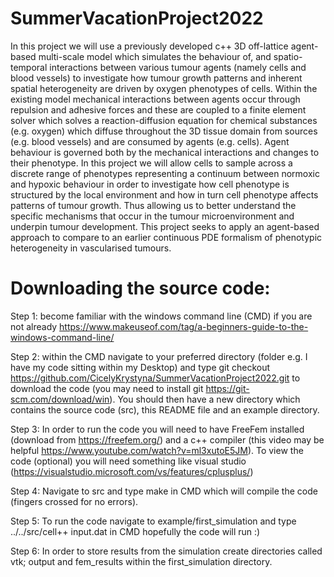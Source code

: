 # SummerVacationProject2022
In this project we will use a previously developed c++ 3D off-lattice agent-based multi-scale model which simulates the behaviour of, and spatio-temporal interactions between various tumour agents (namely cells and blood vessels) to investigate how tumour growth patterns and inherent spatial heterogeneity are driven by oxygen phenotypes of cells. Within the existing model mechanical interactions between agents occur through repulsion and adhesive forces and these are coupled to a finite element solver which solves a reaction-diffusion equation for chemical substances (e.g. oxygen) which diffuse throughout the 3D tissue domain from sources (e.g. blood vessels) and are consumed by agents (e.g. cells). Agent behaviour is governed both by the mechanical interactions and changes to their phenotype. In this project we will allow cells to sample across a discrete range of phenotypes representing a continuum between normoxic and hypoxic behaviour in order to investigate how cell phenotype is structured by the local environment and how in turn cell phenotype affects patterns of tumour growth. Thus allowing us to better understand the specific mechanisms that occur in the tumour microenvironment and underpin tumour development. This project seeks to apply an agent-based approach to compare to an earlier continuous PDE formalism of phenotypic heterogeneity in vascularised tumours.

# Downloading the source code:

Step 1: become familiar with the windows command line (CMD) if you are not already https://www.makeuseof.com/tag/a-beginners-guide-to-the-windows-command-line/

Step 2: within the CMD navigate to your preferred directory (folder e.g. I have my code sitting within my Desktop) and type git checkout https://github.com/CicelyKrystyna/SummerVacationProject2022.git to download the code (you may need to install git https://git-scm.com/download/win). You should then have a new directory which contains the source code (src), this README file and an example directory. 

Step 3: In order to run the code you will need to have FreeFem installed (download from https://freefem.org/) and a c++ compiler (this video may be helpful https://www.youtube.com/watch?v=ml3xutoE5JM). To view the code (optional) you will need something like visual studio (https://visualstudio.microsoft.com/vs/features/cplusplus/)

Step 4: Navigate to src and type make in CMD which will compile the code (fingers crossed for no errors). 

Step 5: To run the code navigate to example/first_simulation and type ../../src/cell++ input.dat in CMD hopefully the code will run :)

Step 6: In order to store results from the simulation create directories called vtk; output and fem_results within the first_simulation directory.
